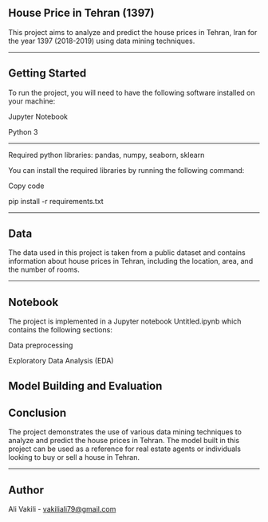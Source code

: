 House Price in Tehran (1397)
-----------------------------------------------------------------------------------------------------------------------------------------------------------------------

This project aims to analyze and predict the house prices in Tehran, Iran for the year 1397 (2018-2019) using data mining techniques.

-----------------------------------------------------------------------------------------------------------------------------------------------------------------------
Getting Started
-----------------------------------------------------------------------------------------------------------------------------------------------------------------------

To run the project, you will need to have the following software installed on your machine:

Jupyter Notebook

Python 3

-----------------------------------------------------------------------------------------------------------------------------------------------------------------------

Required python libraries: pandas, numpy, seaborn, sklearn

You can install the required libraries by running the following command:

Copy code

pip install -r requirements.txt

-----------------------------------------------------------------------------------------------------------------------------------------------------------------------
Data
-----------------------------------------------------------------------------------------------------------------------------------------------------------------------

The data used in this project is taken from a public dataset and contains information about house prices in Tehran, including the location, area, and the number of rooms.

-----------------------------------------------------------------------------------------------------------------------------------------------------------------------
Notebook
-----------------------------------------------------------------------------------------------------------------------------------------------------------------------

The project is implemented in a Jupyter notebook Untitled.ipynb which contains the following sections:

Data preprocessing

Exploratory Data Analysis (EDA)

Model Building and Evaluation
-----------------------------------------------------------------------------------------------------------------------------------------------------------------------
Conclusion
-----------------------------------------------------------------------------------------------------------------------------------------------------------------------

The project demonstrates the use of various data mining techniques to analyze and predict the house prices in Tehran. The model built in this project can be used as a reference for real estate agents or individuals looking to buy or sell a house in Tehran.


-----------------------------------------------------------------------------------------------------------------------------------------------------------------------
Author
-----------------------------------------------------------------------------------------------------------------------------------------------------------------------

Ali Vakili - vakiliali79@gmail.com
